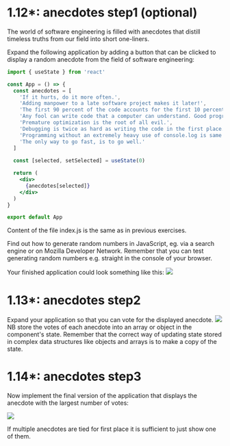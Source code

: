 # 1.12*: anecdotes step1 (optional)
The world of software engineering is filled with anecdotes that distill timeless truths from our field into short one-liners.

Expand the following application by adding a button that can be clicked to display a random anecdote from the field of software engineering:
```jsx
import { useState } from 'react'

const App = () => {
  const anecdotes = [
    'If it hurts, do it more often.',
    'Adding manpower to a late software project makes it later!',
    'The first 90 percent of the code accounts for the first 10 percent of the development time...The remaining 10 percent of the code accounts for the other 90 percent of the development time.',
    'Any fool can write code that a computer can understand. Good programmers write code that humans can understand.',
    'Premature optimization is the root of all evil.',
    'Debugging is twice as hard as writing the code in the first place. Therefore, if you write the code as cleverly as possible, you are, by definition, not smart enough to debug it.',
    'Programming without an extremely heavy use of console.log is same as if a doctor would refuse to use x-rays or blood tests when diagnosing patients.',
    'The only way to go fast, is to go well.'
  ]
   
  const [selected, setSelected] = useState(0)

  return (
    <div>
      {anecdotes[selected]}
    </div>
  )
}

export default App
```
Content of the file index.js is the same as in previous exercises.

Find out how to generate random numbers in JavaScript, eg. via a search engine or on Mozilla Developer Network. Remember that you can test generating random numbers e.g. straight in the console of your browser.

Your finished application could look something like this:
<img src="https://fullstackopen.com/static/8577fa00fc4d946e2322de9b2707c89c/5a190/18a.png">

# 1.13*: anecdotes step2

Expand your application so that you can vote for the displayed anecdote.
<img src="https://fullstackopen.com/static/06f95cb43a18bd6429174200a8d17cff/5a190/19a.png">
NB store the votes of each anecdote into an array or object in the component's state. Remember that the correct way of updating state stored in complex data structures like objects and arrays is to make a copy of the state.

# 1.14*: anecdotes step3
Now implement the final version of the application that displays the anecdote with the largest number of votes:

<img src="https://fullstackopen.com/static/3e8638efbbbbcabac7bb79466ab3a5f6/5a190/20a.png">

If multiple anecdotes are tied for first place it is sufficient to just show one of them.
